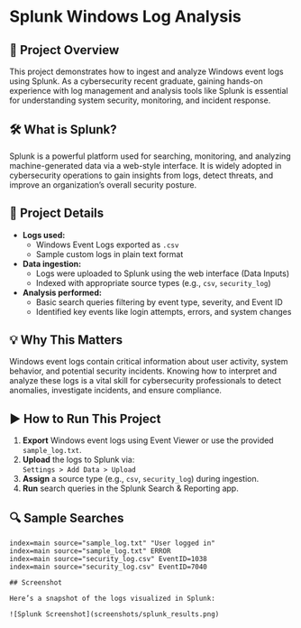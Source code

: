 # Splunk Windows Log Analysis

## 📌 Project Overview
This project demonstrates how to ingest and analyze Windows event logs using Splunk. As a cybersecurity recent graduate, gaining hands-on experience with log management and analysis tools like Splunk is essential for understanding system security, monitoring, and incident response.

## 🛠 What is Splunk?
Splunk is a powerful platform used for searching, monitoring, and analyzing machine-generated data via a web-style interface. It is widely adopted in cybersecurity operations to gain insights from logs, detect threats, and improve an organization’s overall security posture.

## 📂 Project Details
- **Logs used:**  
  - Windows Event Logs exported as `.csv`  
  - Sample custom logs in plain text format
- **Data ingestion:**  
  - Logs were uploaded to Splunk using the web interface (Data Inputs)
  - Indexed with appropriate source types (e.g., `csv`, `security_log`)
- **Analysis performed:**  
  - Basic search queries filtering by event type, severity, and Event ID
  - Identified key events like login attempts, errors, and system changes

## 💡 Why This Matters
Windows event logs contain critical information about user activity, system behavior, and potential security incidents. Knowing how to interpret and analyze these logs is a vital skill for cybersecurity professionals to detect anomalies, investigate incidents, and ensure compliance.

## ▶️ How to Run This Project
1. **Export** Windows event logs using Event Viewer or use the provided `sample_log.txt`.
2. **Upload** the logs to Splunk via:  
   `Settings > Add Data > Upload`  
3. **Assign** a source type (e.g., `csv`, `security_log`) during ingestion.
4. **Run** search queries in the Splunk Search & Reporting app.

## 🔍 Sample Searches
```spl
index=main source="sample_log.txt" "User logged in"
index=main source="sample_log.txt" ERROR
index=main source="security_log.csv" EventID=1038
index=main source="security_log.csv" EventID=7040

## Screenshot

Here’s a snapshot of the logs visualized in Splunk:

![Splunk Screenshot](screenshots/splunk_results.png)
